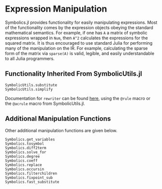# Expression Manipulation

Symbolics.jl provides functionality for easily manipulating expressions.
Most of the functionality comes by the expression objects obeying the standard
mathematical semantics. For example, if one has `A` a matrix of symbolic
expressions wrapped in `Num`, then `A^2` calculates the expressions for the
squared matrix.  It is thus encouraged to use standard Julia
for performing many of the manipulation on the IR. For example,
calculating the sparse form of the matrix via `sparse(A)` is valid, legible,
and easily understandable to all Julia programmers.

## Functionality Inherited From SymbolicUtils.jl

```@docs
SymbolicUtils.substitute
SymbolicUtils.simplify
```
Documentation for `rewriter` can be found [here](https://symbolicutils.juliasymbolics.org/rewrite/), using the `@rule` macro or the `@acrule` macro from SymbolicUtils.jl.

## Additional Manipulation Functions

Other additional manipulation functions are given below.

```@docs
Symbolics.get_variables
Symbolics.tosymbol
Symbolics.diff2term
Symbolics.solve_for
Symbolics.degree
Symbolics.coeff
Symbolics.replace
Symbolics.occursin
Symbolics.filterchildren
Symbolics.fixpoint_sub
Symbolics.fast_substitute
```
